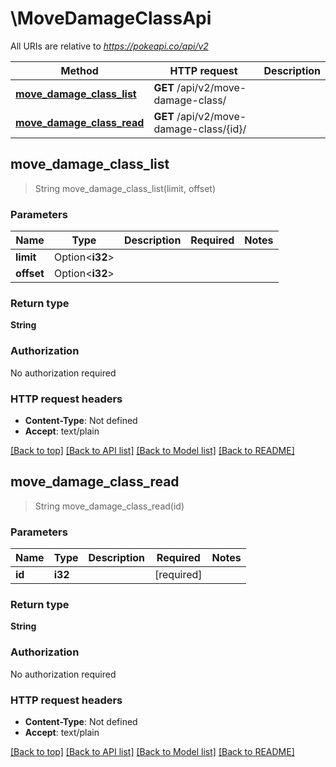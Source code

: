 # \MoveDamageClassApi

All URIs are relative to *https://pokeapi.co/api/v2*

Method | HTTP request | Description
------------- | ------------- | -------------
[**move_damage_class_list**](MoveDamageClassApi.md#move_damage_class_list) | **GET** /api/v2/move-damage-class/ | 
[**move_damage_class_read**](MoveDamageClassApi.md#move_damage_class_read) | **GET** /api/v2/move-damage-class/{id}/ | 



## move_damage_class_list

> String move_damage_class_list(limit, offset)


### Parameters


Name | Type | Description  | Required | Notes
------------- | ------------- | ------------- | ------------- | -------------
**limit** | Option<**i32**> |  |  |
**offset** | Option<**i32**> |  |  |

### Return type

**String**

### Authorization

No authorization required

### HTTP request headers

- **Content-Type**: Not defined
- **Accept**: text/plain

[[Back to top]](#) [[Back to API list]](../README.md#documentation-for-api-endpoints) [[Back to Model list]](../README.md#documentation-for-models) [[Back to README]](../README.md)


## move_damage_class_read

> String move_damage_class_read(id)


### Parameters


Name | Type | Description  | Required | Notes
------------- | ------------- | ------------- | ------------- | -------------
**id** | **i32** |  | [required] |

### Return type

**String**

### Authorization

No authorization required

### HTTP request headers

- **Content-Type**: Not defined
- **Accept**: text/plain

[[Back to top]](#) [[Back to API list]](../README.md#documentation-for-api-endpoints) [[Back to Model list]](../README.md#documentation-for-models) [[Back to README]](../README.md)

